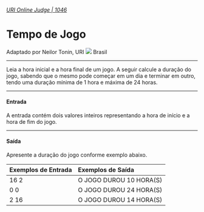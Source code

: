 ###### [URI Online Judge | 1046][1]
# Tempo de Jogo
Adaptado por Neilor Tonin, URI ![][2] Brasil
***
Leia a hora inicial e a hora final de um jogo. A seguir calcule a duração do jogo, sabendo que o mesmo pode começar em um dia e terminar em outro, tendo uma duração mínima de 1 hora e máxima de 24 horas.
***
#### Entrada
A entrada contém dois valores inteiros representando a hora de início e a hora de fim do jogo.
***
#### Saída
Apresente a duração do jogo conforme exemplo abaixo.

| Exemplos de Entrada             | Exemplos de Saída                              |
| :-                              | :-                                             |
| 16 2                            | O JOGO DUROU 10 HORA(S)                        |
| 0 0                             | O JOGO DUROU 24 HORA(S)                        |
| 2 16                            | O JOGO DUROU 14 HORA(S)                        |

[1]: https://www.urionlinejudge.com.br/judge/pt/problems/view/1046
[2]: https://resources.urionlinejudge.com.br/gallery/images/flags/br.gif